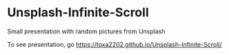 # Unsplash-Infinite-Scroll
Small presentation with random pictures from Unsplash

To see presentation, go https://toxa2202.github.io/Unsplash-Infinite-Scroll/
